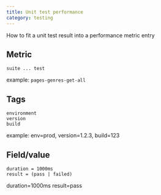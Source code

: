 ```yaml
---
title: Unit test performance
category: testing
---
```


How to fit a unit test result into a performance metric entry

## Metric

```
suite ... test
```

example: `pages-genres-get-all`

## Tags

```
environment
version
build
```

example: env=prod, version=1.2.3, build=123

## Field/value

```
duration = 1000ms
result = (pass | failed)
```

duration=1000ms
result=pass
